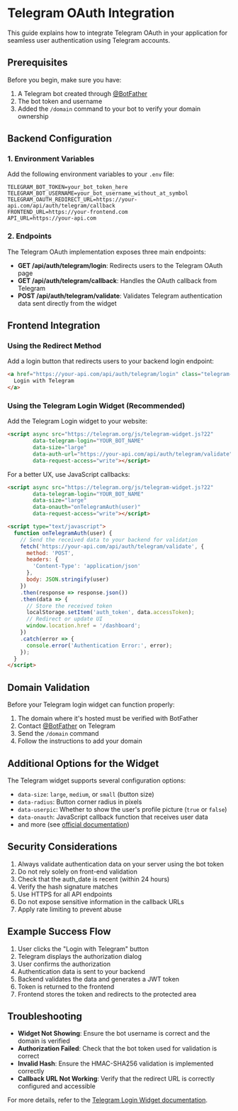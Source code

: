 # Telegram OAuth Integration

This guide explains how to integrate Telegram OAuth in your application for seamless user authentication using Telegram accounts.

## Prerequisites

Before you begin, make sure you have:

1. A Telegram bot created through [@BotFather](https://t.me/BotFather)
2. The bot token and username
3. Added the `/domain` command to your bot to verify your domain ownership

## Backend Configuration

### 1. Environment Variables

Add the following environment variables to your `.env` file:

```
TELEGRAM_BOT_TOKEN=your_bot_token_here
TELEGRAM_BOT_USERNAME=your_bot_username_without_at_symbol
TELEGRAM_OAUTH_REDIRECT_URL=https://your-api.com/api/auth/telegram/callback
FRONTEND_URL=https://your-frontend.com
API_URL=https://your-api.com
```

### 2. Endpoints

The Telegram OAuth implementation exposes three main endpoints:

- **GET /api/auth/telegram/login**: Redirects users to the Telegram OAuth page
- **GET /api/auth/telegram/callback**: Handles the OAuth callback from Telegram
- **POST /api/auth/telegram/validate**: Validates Telegram authentication data sent directly from the widget

## Frontend Integration

### Using the Redirect Method

Add a login button that redirects users to your backend login endpoint:

```html
<a href="https://your-api.com/api/auth/telegram/login" class="telegram-login-button">
  Login with Telegram
</a>
```

### Using the Telegram Login Widget (Recommended)

Add the Telegram Login widget to your website:

```html
<script async src="https://telegram.org/js/telegram-widget.js?22" 
        data-telegram-login="YOUR_BOT_NAME" 
        data-size="large" 
        data-auth-url="https://your-api.com/api/auth/telegram/validate" 
        data-request-access="write"></script>
```

For a better UX, use JavaScript callbacks:

```html
<script async src="https://telegram.org/js/telegram-widget.js?22" 
        data-telegram-login="YOUR_BOT_NAME" 
        data-size="large" 
        data-onauth="onTelegramAuth(user)" 
        data-request-access="write"></script>

<script type="text/javascript">
  function onTelegramAuth(user) {
    // Send the received data to your backend for validation
    fetch('https://your-api.com/api/auth/telegram/validate', {
      method: 'POST',
      headers: {
        'Content-Type': 'application/json'
      },
      body: JSON.stringify(user)
    })
    .then(response => response.json())
    .then(data => {
      // Store the received token
      localStorage.setItem('auth_token', data.accessToken);
      // Redirect or update UI
      window.location.href = '/dashboard';
    })
    .catch(error => {
      console.error('Authentication Error:', error);
    });
  }
</script>
```

## Domain Validation

Before your Telegram login widget can function properly:

1. The domain where it's hosted must be verified with BotFather
2. Contact [@BotFather](https://t.me/BotFather) on Telegram
3. Send the `/domain` command
4. Follow the instructions to add your domain

## Additional Options for the Widget

The Telegram widget supports several configuration options:

- `data-size`: `large`, `medium`, or `small` (button size)
- `data-radius`: Button corner radius in pixels
- `data-userpic`: Whether to show the user's profile picture (`true` or `false`)
- `data-onauth`: JavaScript callback function that receives user data
- and more (see [official documentation](https://core.telegram.org/widgets/login))

## Security Considerations

1. Always validate authentication data on your server using the bot token
2. Do not rely solely on front-end validation
3. Check that the auth_date is recent (within 24 hours)
4. Verify the hash signature matches
5. Use HTTPS for all API endpoints
6. Do not expose sensitive information in the callback URLs
7. Apply rate limiting to prevent abuse

## Example Success Flow

1. User clicks the "Login with Telegram" button
2. Telegram displays the authorization dialog
3. User confirms the authorization
4. Authentication data is sent to your backend
5. Backend validates the data and generates a JWT token
6. Token is returned to the frontend
7. Frontend stores the token and redirects to the protected area

## Troubleshooting

- **Widget Not Showing**: Ensure the bot username is correct and the domain is verified
- **Authorization Failed**: Check that the bot token used for validation is correct
- **Invalid Hash**: Ensure the HMAC-SHA256 validation is implemented correctly
- **Callback URL Not Working**: Verify that the redirect URL is correctly configured and accessible

For more details, refer to the [Telegram Login Widget documentation](https://core.telegram.org/widgets/login). 